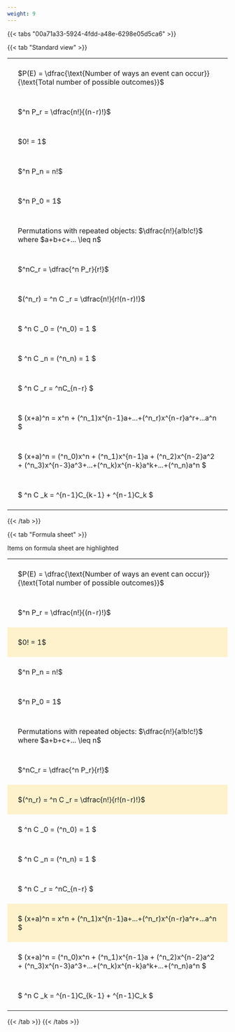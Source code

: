 ```yaml
---
weight: 9
---
```


{{< tabs "00a71a33-5924-4fdd-a48e-6298e05d5ca6" >}}

{{< tab "Standard view" >}}

<style type="text/css">
#T_d5995 th.col_heading {
  text-align: left;
  font-size: 1em;
}
#T_d5995 td {
  text-align: left;
  font-size: 1em;
  padding: 1.5em;
}
</style>
<table id="T_d5995">
  <thead>
  </thead>
  <tbody>
    <tr>
      <td id="T_d5995_row0_col0" class="data row0 col0" >$P(E) = \dfrac{\text{Number of ways an event can occur}}{\text{Total number of possible outcomes}}$</td>
    </tr>
    <tr>
      <td id="T_d5995_row1_col0" class="data row1 col0" >$^n P_r = \dfrac{n!}{(n-r)!}$</td>
    </tr>
    <tr>
      <td id="T_d5995_row2_col0" class="data row2 col0" >$0! = 1$</td>
    </tr>
    <tr>
      <td id="T_d5995_row3_col0" class="data row3 col0" >$^n P_n = n!$</td>
    </tr>
    <tr>
      <td id="T_d5995_row4_col0" class="data row4 col0" >$^n P_0 = 1$</td>
    </tr>
    <tr>
      <td id="T_d5995_row5_col0" class="data row5 col0" >Permutations with repeated objects: $\dfrac{n!}{a!b!c!}$ where $a+b+c+... \leq n$</td>
    </tr>
    <tr>
      <td id="T_d5995_row6_col0" class="data row6 col0" >$^nC_r = \dfrac{^n P_r}{r!}$</td>
    </tr>
    <tr>
      <td id="T_d5995_row7_col0" class="data row7 col0" >$(^n_r) = ^n C _r = \dfrac{n!}{r!(n-r)!}$</td>
    </tr>
    <tr>
      <td id="T_d5995_row8_col0" class="data row8 col0" >$ ^n C _0 = (^n_0) = 1 $</td>
    </tr>
    <tr>
      <td id="T_d5995_row9_col0" class="data row9 col0" >$ ^n C _n = (^n_n) = 1 $</td>
    </tr>
    <tr>
      <td id="T_d5995_row10_col0" class="data row10 col0" >$ ^n C _r = ^nC_{n-r} $</td>
    </tr>
    <tr>
      <td id="T_d5995_row11_col0" class="data row11 col0" >$ (x+a)^n = x^n + (^n_1)x^{n-1}a+...+(^n_r)x^{n-r}a^r+...a^n    $</td>
    </tr>
    <tr>
      <td id="T_d5995_row12_col0" class="data row12 col0" >$ (x+a)^n = (^n_0)x^n + (^n_1)x^{n-1}a + (^n_2)x^{n-2}a^2 + (^n_3)x^{n-3}a^3+...+(^n_k)x^{n-k}a^k+...+(^n_n)a^n $</td>
    </tr>
    <tr>
      <td id="T_d5995_row13_col0" class="data row13 col0" >$ ^n C _k = ^{n-1}C_{k-1} + ^{n-1}C_k $</td>
    </tr>
  </tbody>
</table>
{{< /tab >}}

{{< tab "Formula sheet" >}}

Items on formula sheet are highlighted 
<br>
<style type="text/css">
#T_3b466 th.col_heading {
  text-align: left;
  font-size: 1em;
}
#T_3b466 td {
  text-align: left;
  font-size: 1em;
  padding: 1.5em;
}
#T_3b466_row0_col0, #T_3b466_row1_col0, #T_3b466_row3_col0, #T_3b466_row4_col0, #T_3b466_row5_col0, #T_3b466_row6_col0, #T_3b466_row8_col0, #T_3b466_row9_col0, #T_3b466_row10_col0, #T_3b466_row12_col0, #T_3b466_row13_col0 {
  background-color: rgba(0,0,0,0);
}
#T_3b466_row2_col0, #T_3b466_row7_col0, #T_3b466_row11_col0 {
  background-color: rgba(255,194,10, 0.2);
}
</style>
<table id="T_3b466">
  <thead>
  </thead>
  <tbody>
    <tr>
      <td id="T_3b466_row0_col0" class="data row0 col0" >$P(E) = \dfrac{\text{Number of ways an event can occur}}{\text{Total number of possible outcomes}}$</td>
    </tr>
    <tr>
      <td id="T_3b466_row1_col0" class="data row1 col0" >$^n P_r = \dfrac{n!}{(n-r)!}$</td>
    </tr>
    <tr>
      <td id="T_3b466_row2_col0" class="data row2 col0" >$0! = 1$</td>
    </tr>
    <tr>
      <td id="T_3b466_row3_col0" class="data row3 col0" >$^n P_n = n!$</td>
    </tr>
    <tr>
      <td id="T_3b466_row4_col0" class="data row4 col0" >$^n P_0 = 1$</td>
    </tr>
    <tr>
      <td id="T_3b466_row5_col0" class="data row5 col0" >Permutations with repeated objects: $\dfrac{n!}{a!b!c!}$ where $a+b+c+... \leq n$</td>
    </tr>
    <tr>
      <td id="T_3b466_row6_col0" class="data row6 col0" >$^nC_r = \dfrac{^n P_r}{r!}$</td>
    </tr>
    <tr>
      <td id="T_3b466_row7_col0" class="data row7 col0" >$(^n_r) = ^n C _r = \dfrac{n!}{r!(n-r)!}$</td>
    </tr>
    <tr>
      <td id="T_3b466_row8_col0" class="data row8 col0" >$ ^n C _0 = (^n_0) = 1 $</td>
    </tr>
    <tr>
      <td id="T_3b466_row9_col0" class="data row9 col0" >$ ^n C _n = (^n_n) = 1 $</td>
    </tr>
    <tr>
      <td id="T_3b466_row10_col0" class="data row10 col0" >$ ^n C _r = ^nC_{n-r} $</td>
    </tr>
    <tr>
      <td id="T_3b466_row11_col0" class="data row11 col0" >$ (x+a)^n = x^n + (^n_1)x^{n-1}a+...+(^n_r)x^{n-r}a^r+...a^n    $</td>
    </tr>
    <tr>
      <td id="T_3b466_row12_col0" class="data row12 col0" >$ (x+a)^n = (^n_0)x^n + (^n_1)x^{n-1}a + (^n_2)x^{n-2}a^2 + (^n_3)x^{n-3}a^3+...+(^n_k)x^{n-k}a^k+...+(^n_n)a^n $</td>
    </tr>
    <tr>
      <td id="T_3b466_row13_col0" class="data row13 col0" >$ ^n C _k = ^{n-1}C_{k-1} + ^{n-1}C_k $</td>
    </tr>
  </tbody>
</table>
{{< /tab >}}
{{< /tabs >}}